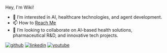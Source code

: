 Hey, I'm Wiki!



- 👀 I’m interested in AI, healthcare technologies, and agent development.
- 📫 How to [Reach Me](https://www.linkedin.com/in/efe-turgut-3616b5274/)
- 💞️ I’m looking to collaborate on AI-based health solutions, pharmaceutical R&D, and innovative tech projects.

[![github](https://img.icons8.com/color/50/000000/github-2.png)](https://github.com/finewiki)
[![linkedin](https://img.icons8.com/office/40/000000/linkedin.png)](https://www.linkedin.com/in/efe-turgut-3616b5274/) 
[![youtube](https://img.icons8.com/office/40/000000/youtube.png)](https://www.youtube.com/@SpayAI)
